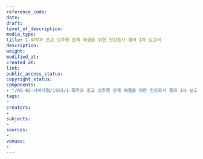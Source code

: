 ```yaml
---
reference_code: 
date: 
draft: 
level_of_description: 
media_type: 
title: 1-화학과 조교 성추행 문제 해결을 위한 진상조사 결과 1차 보고서
description: 
weight: 
modified_at: 
created_at: 
link: 
public_access_status: 
copyright_status: 
components:
- "/RG-02-서여대협/1993/1-화학과 조교 성추행 문제 해결을 위한 진상조사 결과 1차 보고서.pdf"
tags:
- 
creators:
- 
subjects:
- 
sources:
- 
venues:
- 
---
```

